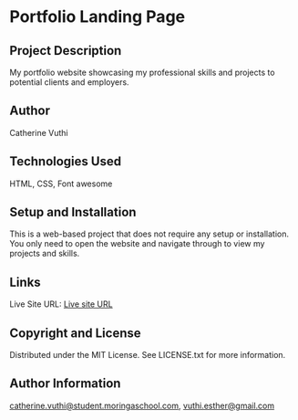 # Portfolio Landing Page
## Project Description
My portfolio website showcasing my professional skills and projects to potential clients and employers.
## Author
Catherine Vuthi
## Technologies Used
HTML, 
CSS, 
Font awesome 
## Setup and Installation
This is a web-based project that does not require any setup or installation. You only need to open the website and navigate through to view my projects and skills. 

## Links
Live Site URL: [Live site URL](https://esthercate.github.io/Portfolio-Landing-page/)

## Copyright and License
Distributed under the MIT License. See LICENSE.txt for more information.

## Author Information
catherine.vuthi@student.moringaschool.com, 
vuthi.esther@gmail.com
